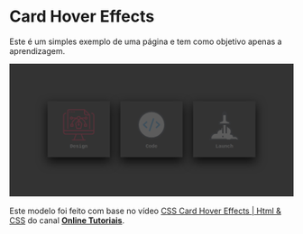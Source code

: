 # Card Hover Effects
Este é um simples exemplo de uma página e tem como objetivo apenas a aprendizagem.

![Index](/images/index.png)

Este modelo foi feito com base no vídeo [CSS Card Hover Effects | Html & CSS](https://www.youtube.com/watch?v=EZqhWu8GJ6U) do canal [__Online Tutoriais__](https://www.youtube.com/channel/UCbwXnUipZsLfUckBPsC7Jog).